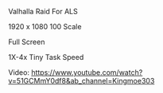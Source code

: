 Valhalla Raid For ALS

1920 x 1080 100 Scale

Full Screen

1X-4x Tiny Task Speed

Video: https://www.youtube.com/watch?v=51GCMmY0df8&ab_channel=Kingmoe303

